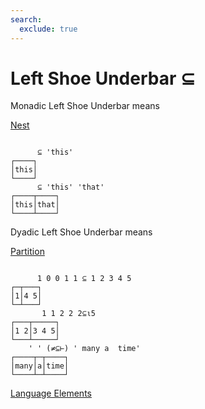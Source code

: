 ```yaml
---
search:
  exclude: true
---
```






<h1 class="heading"><span class="name">Left Shoe Underbar</span> <span class="command">⊆</span></h1>


Monadic Left Shoe Underbar means


[Nest
      ](../primitive-functions/nest.md)
```apl

      ⊆ 'this'
┌────┐
│this│
└────┘
      ⊆ 'this' 'that'
┌────┬────┐
│this│that│
└────┴────┘
```

Dyadic Left Shoe Underbar means


[Partition](../primitive-functions/partition.md)
```apl

      1 0 0 1 1 ⊆ 1 2 3 4 5
┌─┬───┐
│1│4 5│
└─┴───┘
       1 1 2 2 2⊆⍳5
┌───┬─────┐
│1 2│3 4 5│
└───┴─────┘
    ' ' (≠⊆⊢) ' many a  time'
┌────┬─┬────┐
│many│a│time│
└────┴─┴────┘

```


[Language Elements](./language-elements.md)


